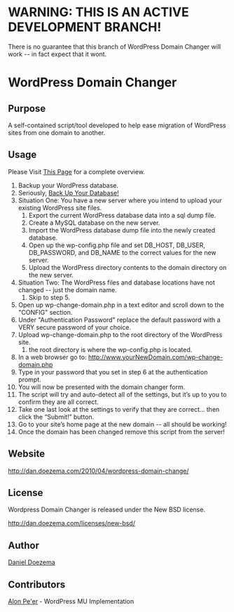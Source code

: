 # WARNING: THIS IS AN ACTIVE DEVELOPMENT BRANCH!
There is no guarantee that this branch of WordPress Domain Changer will work -- in fact expect that it wont.

# WordPress Domain Changer

## Purpose

A self-contained script/tool developed to help ease migration of WordPress sites from one domain to another.

## Usage

Please Visit [This Page](http://dan.doezema.com/2010/04/wordpress-domain-change/) for a complete overview.

1. Backup your WordPress database.
2. Seriously, [Back Up Your Database!](http://codex.wordpress.org/Backing_Up_Your_Database)
3. Situation One: You have a new server where you intend to upload your existing WordPress site files.
   1. Export the current WordPress database data into a sql dump file.
   2. Create a MySQL database on the new server.
   3. Import the WordPress database dump file into the newly created database.
   4. Open up the wp-config.php file and set DB\_HOST, DB\_USER, DB\_PASSWORD, and DB\_NAME to the correct values for the new server.
   5. Upload the WordPress directory contents to the domain directory on the new server.
4. Situation Two: The WordPress files and database locations have not changed -- just the domain name.
   1. Skip to step 5.
5. Open up wp-change-domain.php in a text editor and scroll down to the "CONFIG" section.
6. Under "Authentication Password" replace the default password with a VERY secure password of your choice.
7. Upload wp-change-domain.php to the root directory of the WordPress site.
   1. the root directory is where the wp-config.php is located.
8. In a web browser go to: http://www.yourNewDomain.com/wp-change-domain.php
9. Type in your password that you set in step 6 at the authentication prompt.
10. You will now be presented with the domain changer form.
   1. The script will try and auto-detect all of the settings, but it’s up to you to confirm they are all correct.
11. Take one last look at the settings to verify that they are correct... then click the “Submit!” button.
12. Go to your site’s home page at the new domain -- all should be working!
13. Once the domain has been changed remove this script from the server!

## Website

http://dan.doezema.com/2010/04/wordpress-domain-change/

## License

Wordpress Domain Changer is released under the New BSD license.

http://dan.doezema.com/licenses/new-bsd/

## Author

[Daniel Doezema](http://dan.doezema.com)

## Contributors 

[Alon Pe'er](http://alonpeer.com) - WordPress MU Implementation